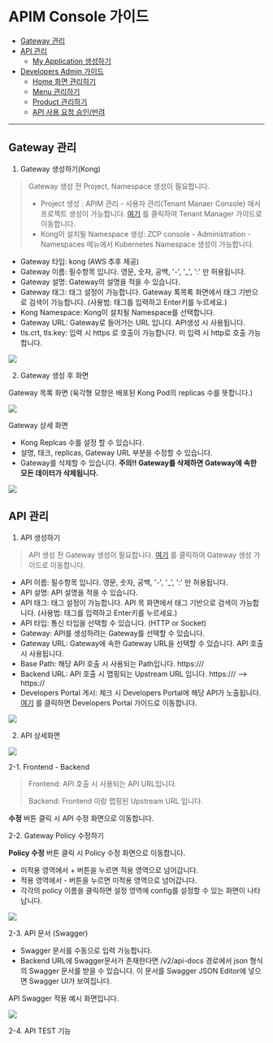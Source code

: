 # APIM Console 가이드

- [Gateway 관리](#gateway-관리)
- [API 관리](#api-관리)
    - [My Application 생성하기](#my-application-생성하기)
- [Developers Admin 가이드](#developers-admin-가이드)
    - [Home 화면 관리하기](#home-화면-관리하기)
    - [Menu 관리하기](#menu-관리하기)
    - [Product 관리하기](#product-관리하기)
    - [API 사용 요청 승인/반려](#api-사용-요청-승인/반려)

---
## Gateway 관리

1. Gateway 생성하기(Kong)
> Gateway 생성 전 Project, Namespace 생성이 필요합니다. <br> 
> - Project 생성 : APIM 관리 - 사용자 관리(Tenant Manaer Console) 에서 프로젝트 생성이 가능합니다. [여기](../tenant-manager/Tenant-manager.md#프로젝트-관리) 를 클릭하여 Tenant Manager 가이드로 이동합니다. <br>
> - Kong이 설치될 Namespace 생성: ZCP console - Administration - Namespaces 메뉴에서 Kubernetes Namespace 생성이 가능합니다.

- Gateway 타임: kong (AWS 추후 제공)
- Gateway 이름: 필수항목 입니다. 영문, 숫자, 공백, '-', '_', ':' 만 허용됩니다.
- Gateway 설명: Gateway의 설명을 적을 수 있습니다.
- Gateway 태그: 태그 설정이 가능합니다. Gateway 록목록 화면에서 태그 기반으로 검색이 가능합니다. (사용법: 태그를 입력하고 Enter키를 누르세요.)
- Kong Namespace: Kong이 설치될 Namespace를 선택합니다. 
- Gateway URL: Gateway로 들어가는 URL 입니다. API생성 시 사용됩니다.
- tls.crt, tls.key: 입력 시 https 로 호출이 가능합니다. 미 입력 시 http로 호출 가능합니다.

<kbd><img src="./images/gateway01.png" /></kbd>


2. Gateway 생성 후 화면


Gateway 목록 화면 (육각형 모향은 배포된 Kong Pod의 replicas 수를 뜻합니다.) 

<kbd><img src="./images/gateway02.png" /></kbd>

Gateway 상세 화면
- Kong Replcas 수를 설정 할 수 있습니다.
- 설명, 태크, replicas, Gateway URL 부분을 수정할 수 있습니다.
- Gateway를 삭제할 수 있습니다. **주의!! Gateway를 삭제하면 Gateway에 속한 모든 데이터가 삭제됩니다.**

<kbd><img src="./images/gateway03.png" /></kbd>

## API 관리

1. API 생성하기
> API 생성 전 Gateway 생성이 필요합니다. [여기](#gateway-관리) 를 클릭하여 Gateway 생성 가이드로 이동합니다.

- API 이름: 필수항목 입니다. 영문, 숫자, 공백, '-', '_', ':' 만 허용됩니다.
- API 설명: API 설명을 적을 수 있습니다.
- API 태그: 태그 설정이 가능합니다. API 목 화면에서 태그 기반으로 검색이 가능합니다. (사용법: 태그를 입력하고 Enter키를 누르세요.)
- API 타입: 통신 타입을 선택할 수 있습니다. (HTTP or Socket)
- Gateway: API를 생성하려는 Gateway를 선택할 수 있습니다.
- Gateway URL: Gateway에 속한 Gateway URL을 선택할 수 있습니다. API 호출 시 사용됩니다.
- Base Path: 해당 API 호출 시 사용되는 Path입니다. https://<GatewayURL>/<BasePath>
- Backend URL: API 호출 시 맵핑되는 Upstream URL 입니다. https://<GatewayURL>/<BasePath> --> https://<BackendURL> 
- Developers Portal 게시: 체크 시 Developers Portal에 해당 API가 노출됩니다. [여기](../developers/README.md) 를 클릭하면 Developers Portal 가이드로 이동합니다.

<kbd><img src="./images/api01.png" /></kbd>

2. API 상세화면

<kbd><img src="./images/api02.png" /></kbd>

2-1. Frontend - Backend

>Frontend: API 호출 시 사용되는 API URL입니다.
> 
>Backend: Frontend 이랑 맵핑된 Upstream URL 입니다. 

**수정** 버튼 클릭 시 API 수정 화면으로 이동합니다.

2-2. Gateway Policy 수정하기

**Policy 수정** 버튼 클릭 시 Policy 수정 화면으로 이동합니다.

- 미적용 영역에서 + 버튼을 누르면 적용 영역으로 넘어갑니다.
- 적용 영역에서 - 버튼을 누르면 미적용 영역으로 넘어갑니다.
- 각각의 policy 이름을 클릭하면 설정 영역에 config를 설정할 수 있는 화면이 나타납니다. 

<kbd><img src="./images/api03.png" /></kbd>


2-3. API 문서 (Swagger)

- Swagger 문서를 수동으로 입력 가능합니다.
- Backend URL에 Swagger문서가 존재한다면 /v2/api-docs 경로에서 json 형식의 Swagger 문서를 받을 수 있습니다. 이 문서를  Swagger JSON Editor에 넣으면 Swagger UI가 보여집니다.

API Swagger 적용 예시 화면입니다.

<kbd><img src="./images/api04.png" /></kbd>

2-4. API TEST 기능

